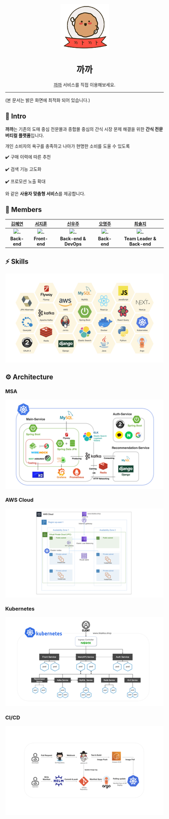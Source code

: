 <div align="center">

![까까로고](./images/logo.png)
    <h1>
    까까
    </h1>

[까까](https://dev.kkakka.shop) 서비스를 직접 이용해보세요.
</div>

---

(본 문서는 밝은 화면에 최적화 되어 있습니다.)

## 🍪 Intro 

**까까**는 기존의 도매 중심 전문몰과 종합몰 중심의 간식 시장 문제 해결을 위한 **간식 전문 버티컬 플랫폼**입니다.

개인 소비자의 욕구를 충족하고 나아가 현명한 소비를 도울 수 있도록

✔️ 구매 이력에 따른 추천

✔️ 검색 기능 고도화

✔️ 프로모션 노출 확대

와 같은 **사용자 맞춤형 서비스**를 제공합니다.

## 🌈 Members

|                          [김혜연](https://github.com/devpoooh)                           |                           [서지훈](https://github.com/zihuns)                            |                          [신우주](https://github.com/tlsdnwn55)                          |                          [오명주](https://github.com/omj9803)                           |                                                  [최솔지](https://github.com/soulgchoi)                                                  
|:-------------------------------------------------------------------------------------:|:-------------------------------------------------------------------------------------:|:-------------------------------------------------------------------------------------:|:------------------------------------------------------------------------------------:|:-------------------------------------------------------------------------------------------------------------------------------------:|
| <img src="https://avatars.githubusercontent.com/u/99088509?v=4" width=200px alt="_"/> | <img src="https://avatars.githubusercontent.com/u/63198415?v=4" width=200px alt="_"/> | <img src="https://avatars.githubusercontent.com/u/48666403?v=4" width=200px alt="_"/> | <img src="https://avatars.githubusercontent.com/u/34434135?v=4" width=200px alt="_"> | <img src="https://avatars.githubusercontent.com/u/52682603?s=400&u=09063d1569662deaf3363039f81fd4d63df4ca74&v=4" width=200px alt="_"> |
|                                     **Back-end**                                      |                                     **Front-end**                                     |                                 **Back-end & DevOps**                                 |                                     **Back-end**                                     |                                                      **Team Leader & Back-end**                                                       |

## ⚡️ Skills

![skills](./images/skills.png)


## ⚙️ Architecture

### MSA

![msa architecture](./images/msa.png)

### AWS Cloud

![aws cloud architecture](./images/aws.png)

### Kubernetes

![k8s architecture](./images/k8s.png)

### CI/CD

![cicd flow](./images/cicd.png)